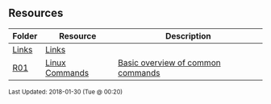 ## Resources
| Folder | Resource | Description|
 | ------------|------------|------------|
 | [Links](https://github.com/rugbyprof/5373-Internet-Programming/tree/master/Resources/Links) | [ Links](https://github.com/rugbyprof/5373-Internet-Programming/tree/master/Resources/[Links](https://github.com/rugbyprof/5373-Internet-Programming/tree/master/Resources/Links)) |
 | [R01](https://github.com/rugbyprof/5373-Internet-Programming/tree/master/Resources/R01) | [ Linux Commands ](https://github.com/rugbyprof/5373-Internet-Programming/tree/master/Resources/[R01](https://github.com/rugbyprof/5373-Internet-Programming/tree/master/Resources/R01)) | [ Basic overview of common commands](https://github.com/rugbyprof/5373-Internet-Programming/tree/master/Resources/[R01](https://github.com/rugbyprof/5373-Internet-Programming/tree/master/Resources/R01)) |

<sup>Last Updated: 2018-01-30 (Tue @ 00:20)</sup>
